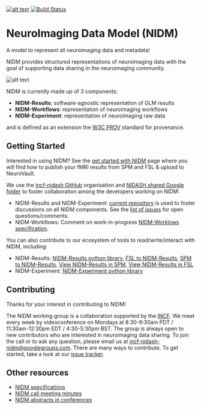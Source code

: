 [![alt text](https://www.incf.org/themes/incf/images/logo.svg "INCF")](http://incf.org) [![Build Status](https://travis-ci.org/incf-nidash/nidm.png?branch=master)](https://travis-ci.org/incf-nidash/nidm) 

# NeuroImaging Data Model (NIDM)

A model to represent all neuroimaging data and metadata! 

NIDM provides structured representations of neuroimaging data with the goal of supporting data sharing in the neuroimaging community. 

![alt text](https://raw.githubusercontent.com/cmaumet/nidm/contributing/doc/content/specs/img/nidm-layer-cake.png "NIDM components")

NIDM is currently made up of 3 components:
 - **NIDM-Results**: software-agnostic representation of GLM results
 - **NIDM-Workflows**: representation of neuroimaging workflows
 - **NIDM-Experiment**: representation of neuroimaging raw data

and is defined as an extension the [W3C PROV](http://www.w3.org/TR/prov-primer/) standard for provenance.

## Getting Started

Interested in using NIDM? See the [get started with NIDM](http://nidm.nidash.org/getting-started/) page where you will find how to publish your fMRI results from SPM and FSL & upload to NeuroVault.

We use the [incf-nidash GitHub](https://github.com/incf-nidash/) organisation and [NIDASH shared Google folder](https://drive.google.com/drive/folders/0B-BLof5_SOh8bWR3UDE4WTdELXM?usp=sharing) to foster collaboration among the developers working on NIDM:
 * NIDM-Results and NIDM-Experiment: [current repository](https://github.com/cmaumet/nidm) is used to foster discussions on all NIDM components. See the [list of issues](https://github.com/incf-nidash/nidm/issues) for open questions/comments. 
 * NIDM-Workflows: Comment on work-in-progress [NIDM-Worklows specification](https://docs.google.com/document/d/1OjdvKyjSuLXoPrmH18SPj2Fe1bvkomQjowY7TG-F8MQ/edit).

You can also contribute to our ecosystem of tools to read/write/interact with NIDM, including:
 * NIDM-Results: [NIDM-Results python library](https://github.com/incf-nidash/nidmresults), [FSL to NIDM-Results](https://github.com/incf-nidash/nidmresults-fsl), [SPM to NIDM-Results](https://github.com/incf-nidash/nidmresults-spm), [View NIDM-Results in SPM](https://github.com/incf-nidash/nidmresults-spmhtml), [View NIDM-Results in FSL](https://github.com/incf-nidash/nidmresults-fslhtml)
 * NIDM-Experiment: [NIDM-Experiment python library](https://github.com/incf-nidash/pyNIDM)


## Contributing

Thanks for your interest in contributing to NIDM! 

The NIDM working group is a collaboration supported by the [INCF](http://www.incf.org). We meet every week by videoconference on Mondays at 8:30-9:30am PDT / 11:30am-12:30pm EDT / 4:30-5:30pm BST. The group is always open to new contributors who are interested in neuroimaging data sharing. To join the call or to ask any question, please email us at incf-nidash-nidm@googlegroups.com. There are many ways to contribute. To get started, take a look at our [issue tracker](https://github.com/incf-nidash/nidm/issues).

## Other resources
 * [NIDM specifications](http://nidm.nidash.org)
 * [NIDM call meeting minutes](https://drive.google.com/drive/folders/0B3KAfE6L3piOMWsyc0FyU1JWY3c?usp=sharing)
 * [NIDM abstracts in conferences](https://drive.google.com/drive/folders/0B3KAfE6L3piOTExkaWdlaVZGaHc)

